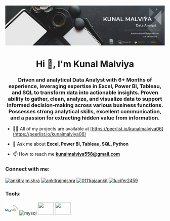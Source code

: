 ![logo](https://github.com/Kunalmalviya06/kunalmalviya06/blob/main/Banner2.png)
<h1 align="center">Hi 👋, I'm Kunal Malviya</h1>
<h3 align="center">Driven and analytical Data Analyst with 6+ Months of experience, leveraging expertise in Excel, Power BI, Tableau, and SQL to transform data into actionable insights. Proven ability to gather, clean, analyze, and visualize data to support informed decision-making across various business functions. Possesses strong analytical skills, excellent communication, and a passion for extracting hidden value from information.</h3>

- 👨‍💻 All of my projects are available at [https://peerlist.io/kunalmalviya06](https://peerlist.io/kunalmalviya06)

- 💬 Ask me about **Excel, Power BI, Tableau, SQL, Python**

- 📫 How to reach me **kunalmalviya558@gmail.com**

<h3 align="left">Connect with me:</h3>
<p align="left">
<a href="https://linkedin.com/in/kunalmalviya06" target="blank"><img align="center" src="https://raw.githubusercontent.com/rahuldkjain/github-profile-readme-generator/master/src/images/icons/Social/linked-in-alt.svg" alt="ankitrajmishra" height="30" width="40" /></a>
<a href="https://kaggle.com/kunalmalviya06" target="blank"><img align="center" src="https://raw.githubusercontent.com/rahuldkjain/github-profile-readme-generator/master/src/images/icons/Social/kaggle.svg" alt="ankitrajmishra" height="30" width="40" /></a>
<a href="https://www.hackerrank.com/kunalmalviya558" target="blank"><img align="center" src="https://raw.githubusercontent.com/rahuldkjain/github-profile-readme-generator/master/src/images/icons/Social/hackerrank.svg" alt="0111rajaankit" height="30" width="40" /></a>
<a href="https://discord.gg/kunalmalviya06" target="blank"><img align="center" src="https://raw.githubusercontent.com/rahuldkjain/github-profile-readme-generator/master/src/images/icons/Social/discord.svg" alt="lucifer2459" height="30" width="40" /></a>
</p>


<h3 align="left">Tools:</h3>
<p align="left"> 
<img src="https://raw.githubusercontent.com/devicons/devicon/master/icons/mysql/mysql-original-wordmark.svg" alt="mysql" width="40" height="40"/>
<img src="https://download.logo.wine/logo/Microsoft_Excel/Microsoft_Excel-Logo.wine.png" alt="mysql" width="50" height="40"/>
<img src="https://info.railsentinel.co.uk/wp-content/uploads/2023/02/PowerBI-Logo.png" width="50" height="40"/>
<img src="https://webobjects2.cdw.com/is/image/CDW/3678930?$product-main$" width="50" height="40"/>

